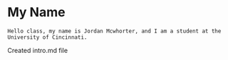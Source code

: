  # My Name
    Hello class, my name is Jordan Mcwhorter, and I am a student at the University of Cincinnati.

Created intro.md file